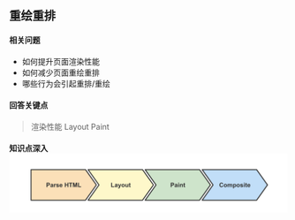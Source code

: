 ## 重绘重排

#### 相关问题

- 如何提升页面渲染性能
- 如何减少页面重绘重排
- 哪些行为会引起重排/重绘



#### 回答关键点

> 渲染性能    Layout    Paint

#### 知识点深入![](./assets/%E9%87%8D%E7%BB%98%E9%87%8D%E6%8E%92.png)

